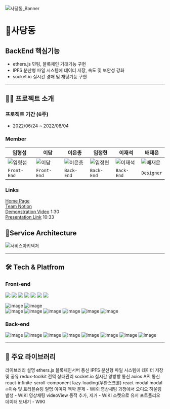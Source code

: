 ![사당동_Banner](https://user-images.githubusercontent.com/81402579/182826360-751f581c-6e59-41ad-988f-5bccd454dd60.png)

# 🧸사당동

## BackEnd 핵심기능

* ethers.js 민팅, 블록체인 거래기능 구현
* IPFS 분산형 파일 시스템에 데이터 저장, 속도 및 보안성 강화
* socket.io 실시간 경매 및 채팅기능 구현
***
## 👨‍💻 프로젝트 소개

### 프로젝트 기간 (6주)
* 2022/06/24 ~ 2022/08/04
### Member

| 임형섭 | 이담 | 이은총 | 임정현 | 이재석 | 배재은|
|---|---|---|---|---|---|
| ![임형섭](https://user-images.githubusercontent.com/81402579/182827822-4087f05a-6840-4ab1-8abe-166ca9148f3f.png) | ![이담](https://user-images.githubusercontent.com/81402579/182827862-ae788d4f-e9f8-464d-86a7-bc6e1e0d1d9c.png) | ![이은총](https://user-images.githubusercontent.com/81402579/182827904-46ba2c33-1d81-4955-9f21-b3b1cd3fed24.png) | ![임정현](https://user-images.githubusercontent.com/81402579/182827939-3c44ae0a-b3af-4ed7-923a-becf213b569e.png) | ![이재석](https://user-images.githubusercontent.com/81402579/182827971-43c80f72-1a8d-4590-b88c-23331c8af83e.png) | ![배재은](https://user-images.githubusercontent.com/81402579/182828106-845f70a2-14d9-47dc-853c-3cf813a6d056.png) |
| `Front-End` | `Front-End` | `Back-End` | `Back-End` | `Back-End` | `Designer` |
   
   
### Links
[Home Page](https://sadangdong.com/)   
[Team Notion](https://www.notion.so/2-cef47c67331c4b0d9445d55302fc51de)   
[Demonstration Video]() 1:30   
[Presentation Link]() 10:33   
   
   
## 💎Service Architecture
![서비스아키텍처](https://user-images.githubusercontent.com/81402579/182828697-68b05924-6d99-4650-8aed-ba249d7eda59.png)
***

## 🛠 Tech & Platfrom
### Front-end
<img src="https://img.shields.io/badge/javascript-F7DF1E?style=for-the-badge&logo=javascript&logoColor=black">
<img src="https://img.shields.io/badge/react-61DAFB?style=for-the-badge&logo=react&logoColor=black">
<img src="https://img.shields.io/badge/redux-764ABC?style=for-the-badge&logo=redux&logoColor=white">
<img src="https://img.shields.io/badge/html-E34F26?style=for-the-badge&logo=html5&logoColor=white">
<img src="https://img.shields.io/badge/css-1572B6?style=for-the-badge&logo=css3&logoColor=white">
<img src="https://img.shields.io/badge/socket.io-010101?style=for-the-badge&logo=socket.io&logoColor=white">
<img src="https://img.shields.io/badge/cloudfront-232F3E?style=for-the-badge&logo=cloudfront&logoColor=white">


![image](https://user-images.githubusercontent.com/81402579/182836159-bef2c15a-63f7-4032-a748-2845d3f87836.png)
![image](https://user-images.githubusercontent.com/81402579/182836182-41da71f3-c6f0-4fb9-b768-7202800561d1.png)   
![image](https://user-images.githubusercontent.com/81402579/182836219-2600349f-a754-47bb-b909-714d0272d136.png)
![image](https://user-images.githubusercontent.com/81402579/182836243-52e7506f-6192-4fc0-9f49-8d82aec47fc8.png)
![image](https://user-images.githubusercontent.com/81402579/182836259-97ce231e-c399-4123-b129-6a52353f7ec9.png)
![image](https://user-images.githubusercontent.com/81402579/182836269-008c7155-fa7c-4b29-a619-d3a946314ce9.png)
![image](https://user-images.githubusercontent.com/81402579/182836277-106be626-0627-4afc-9f29-ad07e7734b37.png)
![image](https://user-images.githubusercontent.com/81402579/182836289-d8cf3a39-e6ff-41b3-8669-1b8d118592ba.png)


    
     

### Back-end
![image](https://user-images.githubusercontent.com/81402579/182857987-ac85c025-4d28-4aef-963b-9a883b837958.png)
![image](https://user-images.githubusercontent.com/81402579/182858010-ba39b23a-392b-4a24-b11a-7693e17369cc.png)
![image](https://user-images.githubusercontent.com/81402579/182858027-270c8720-14e9-4496-84af-25988af7bb25.png)
![image](https://user-images.githubusercontent.com/81402579/182858045-5a3edd13-cb90-415b-ae23-dda20149f2d6.png)
![image](https://user-images.githubusercontent.com/81402579/182858056-357649b1-2707-4444-8c06-e90bed8a727e.png)
![image](https://user-images.githubusercontent.com/81402579/182858068-832006cd-3702-4443-b57d-ce6d1d2a9531.png)
![image](https://user-images.githubusercontent.com/81402579/182858078-85370378-6a9d-47a9-a09d-bbed49ec9acb.png)
![image](https://user-images.githubusercontent.com/81402579/182858416-160ea5a4-4b12-4714-a148-b2527fcaf767.png)


    
***
## 📘 주요 라이브러리
라이브러리	설명
ethers.js	블록체인서버 통신
IPFS	분산형 파일 시스템에 데이터 저장 및 공유
redux-toolkit	전역 상태관리
socket.io	실시간 양방향 통신
axios	API 통신
react-infinite-scroll-component	lazy-loading(무한스크롤)
react-modal	modal
🔥이슈 및 트러블슈팅
일명 이미지 엑박 문제 - WIKI
영상채팅 과정에서 오디오 하울링 발생 - WIKI
영상채팅 videoView 동적 추가, 제거 - WIKI
소켓으로 유저 포트폴리오 데이터 보내기 - WIKI
